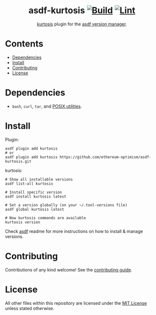 <div align="center">

# asdf-kurtosis [![Build](https://github.com/ethereum-optimism/asdf-kurtosis/actions/workflows/build.yml/badge.svg)](https://github.com/sigma/asdf-kurtosis/actions/workflows/build.yml) [![Lint](https://github.com/sigma/asdf-kurtosis/actions/workflows/lint.yml/badge.svg)](https://github.com/sigma/asdf-kurtosis/actions/workflows/lint.yml)

[kurtosis](https://docs.kurtosis.com/) plugin for the [asdf version manager](https://asdf-vm.com).

</div>

# Contents

- [Dependencies](#dependencies)
- [Install](#install)
- [Contributing](#contributing)
- [License](#license)

# Dependencies

- `bash`, `curl`, `tar`, and [POSIX utilities](https://pubs.opengroup.org/onlinepubs/9699919799/idx/utilities.html).

# Install

Plugin:

```shell
asdf plugin add kurtosis
# or
asdf plugin add kurtosis https://github.com/ethereum-optimism/asdf-kurtosis.git
```

kurtosis:

```shell
# Show all installable versions
asdf list-all kurtosis

# Install specific version
asdf install kurtosis latest

# Set a version globally (on your ~/.tool-versions file)
asdf global kurtosis latest

# Now kurtosis commands are available
kurtosis version
```

Check [asdf](https://github.com/asdf-vm/asdf) readme for more instructions on how to
install & manage versions.

# Contributing

Contributions of any kind welcome! See the [contributing guide](contributing.md).

# License

All other files within this repository are licensed under the [MIT License](https://github.com/ethereum-optimism/asdf-kurtosis/blob/main/LICENSE) unless stated otherwise.